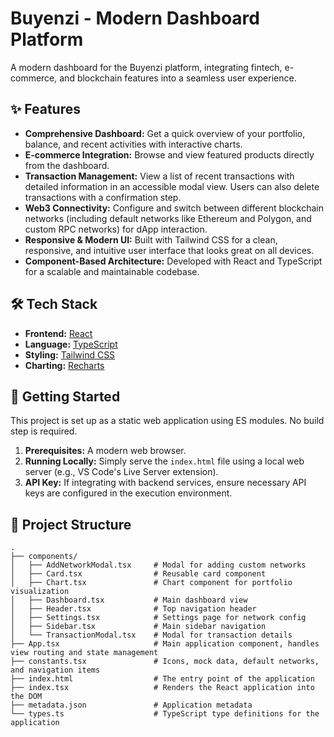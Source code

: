 # Buyenzi - Modern Dashboard Platform

A modern dashboard for the Buyenzi platform, integrating fintech, e-commerce, and blockchain features into a seamless user experience.

## ✨ Features

*   **Comprehensive Dashboard:** Get a quick overview of your portfolio, balance, and recent activities with interactive charts.
*   **E-commerce Integration:** Browse and view featured products directly from the dashboard.
*   **Transaction Management:** View a list of recent transactions with detailed information in an accessible modal view. Users can also delete transactions with a confirmation step.
*   **Web3 Connectivity:** Configure and switch between different blockchain networks (including default networks like Ethereum and Polygon, and custom RPC networks) for dApp interaction.
*   **Responsive & Modern UI:** Built with Tailwind CSS for a clean, responsive, and intuitive user interface that looks great on all devices.
*   **Component-Based Architecture:** Developed with React and TypeScript for a scalable and maintainable codebase.

## 🛠️ Tech Stack

*   **Frontend:** [React](https://reactjs.org/)
*   **Language:** [TypeScript](https://www.typescriptlang.org/)
*   **Styling:** [Tailwind CSS](https://tailwindcss.com/)
*   **Charting:** [Recharts](https://recharts.org/)

## 🚀 Getting Started

This project is set up as a static web application using ES modules. No build step is required.

1.  **Prerequisites:** A modern web browser.
2.  **Running Locally:** Simply serve the `index.html` file using a local web server (e.g., VS Code's Live Server extension).
3.  **API Key:** If integrating with backend services, ensure necessary API keys are configured in the execution environment.

## 📂 Project Structure

```
.
├── components/
│   ├── AddNetworkModal.tsx     # Modal for adding custom networks
│   ├── Card.tsx                # Reusable card component
│   ├── Chart.tsx               # Chart component for portfolio visualization
│   ├── Dashboard.tsx           # Main dashboard view
│   ├── Header.tsx              # Top navigation header
│   ├── Settings.tsx            # Settings page for network config
│   ├── Sidebar.tsx             # Main sidebar navigation
│   └── TransactionModal.tsx    # Modal for transaction details
├── App.tsx                     # Main application component, handles view routing and state management
├── constants.tsx               # Icons, mock data, default networks, and navigation items
├── index.html                  # The entry point of the application
├── index.tsx                   # Renders the React application into the DOM
├── metadata.json               # Application metadata
└── types.ts                    # TypeScript type definitions for the application
```
